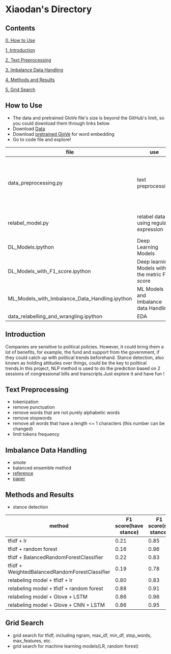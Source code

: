 # Xiaodan's Directory

## Contents
[0. How to Use](#How-to-Use)

[1. Introduction](#Introduction)

[2. Text Preprocessing](#Text-Preprocessing)

[3. Imbalance Data Handling](#Imbalance-Data-Handling)

[4. Methods and Results](#Methods-and-Results)

[5. Grid Search](#Grid-Search)

## How to Use
* The data and pretrained GloVe file's size is beyond the GitHub's limit, so you could download them through links below
* Download [Data](https://drive.google.com/open?id=1wChMSMjrJ9Cbb8wzN3hU8X3fxzA_SakT) 
* Download [pretrained GloVe](https://drive.google.com/open?id=1Ez9jDgCfU4Nar2wobzic79UAGFLnzmHF) for word embedding
* Go to code file and explore!

| file |  use | explaination |
| ----------- | ----------- | ----------- | 
| data_preprocessing.py | text preprocessing | tokenization, split data, remove stop words, remove special words and so on |
| relabel_model.py | relabel data using regular expression | relabel speeches by detecting key words |
| DL_Models.ipython | Deep Learning Models | two models |
| DL_Models_with_F1_score.ipython | Deep learning Models with the metric F1 score||
| ML_Models_with_Imbalance_Data_Handling.ipython  | ML Models and Imbalance data Handling| six models |
| data_relabelling_and_wrangling.ipython |EDA|EDA|

## Introduction

Companies are sensitive to political policies. However, it could bring them a lot of benefits, for example, the fund and support from the government, if they could catch up with political trends beforehand. Stance detection, also known as holding attitudes over things, could be the key to political trends.In this project, NLP method is used to do the prediction based on 2 sessions of congressional bills and transcripts.Just explore it and have fun !


## Text Preprocessing
* tokenization
* remove punctuation
* remove words that are not purely alphabetic words
* remove stopwords
* remove all words that have a length <= 1 characters (this number can be changed)
* limit tokens frequency

## Imbalance Data Handling
* smote 
* balanced ensemble method
* [reference](https://imbalanced-learn.org/en/stable/ensemble.html)
* [paper](https://statistics.berkeley.edu/sites/default/files/tech-reports/666.pdf)


## Methods and Results
* stance detection

| method |  F1 score(have stance) | F1 score(no stance) |
| ----------- | ----------- | ----------- | 
| tfidf + lr | 0.21 | 0.85 |
| tfidf + random forest |0.16 | 0.96 |
| tfidf + BalancedRandomForestClassifier |0.22 | 0.83|
| tfidf + WeightedBalancedRandomForestClassifier | 0.19|0.78|
| relabeling model + tfidf + lr  | 0.80| 0.83 |
| relabeling model + tfidf + random forest |0.88|0.91|
| relabeling model + Glove + LSTM |0.86 | 0.96 |
| relabeling model + Glove + CNN + LSTM | 0.86| 0.95 |


## Grid Search
* grid search for tfidf, including ngram, max_df, min_df, stop_words, max_features, etc.
* grid search for machine learning models(LR, random forest)







